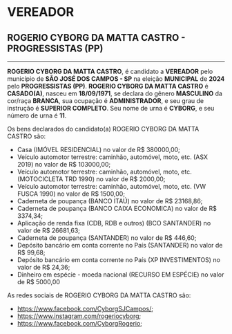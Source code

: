 # VEREADOR
## ROGERIO CYBORG DA MATTA CASTRO - PROGRESSISTAS (PP)
---
**ROGERIO CYBORG DA MATTA CASTRO**, é candidato a **VEREADOR** pelo município de **SÃO JOSÉ DOS CAMPOS - SP** na eleição **MUNICIPAL** de **2024** pelo **PROGRESSISTAS (PP)**.
**ROGERIO CYBORG DA MATTA CASTRO** é **CASADO(A)**, nasceu em **18/09/1971**, se declara do gênero **MASCULINO** da cor/raça **BRANCA**, sua ocupação é **ADMINISTRADOR**, e seu grau de instrução é **SUPERIOR COMPLETO**.
Seu nome de urna é **CYBORG**, e seu número de urna é **11**.

Os bens declarados do candidato(a) ROGERIO CYBORG DA MATTA CASTRO são: 
- Casa (IMÓVEL RESIDENCIAL) no valor de R$ 380000,00;
- Veículo automotor terrestre: caminhão, automóvel, moto, etc. (ASX 2019) no valor de R$ 103000,00;
- Veículo automotor terrestre: caminhão, automóvel, moto, etc. (MOTOCICLETA TRD 1990) no valor de R$ 2000,00;
- Veículo automotor terrestre: caminhão, automóvel, moto, etc. (VW FUSCA 1990) no valor de R$ 1500,00;
- Caderneta de poupança (BANCO ITAÚ) no valor de R$ 23168,86;
- Caderneta de poupança (BANCO CAIXA ECONOMICA) no valor de R$ 3374,34;
- Aplicação de renda fixa (CDB, RDB e outros) (BCO SANTANDER) no valor de R$ 26681,63;
- Caderneta de poupança (SANTANDER) no valor de R$ 446,60;
- Depósito bancário em conta corrente no País (SANTANDER) no valor de R$ 99,68;
- Depósito bancário em conta corrente no País (XP INVESTIMENTOS) no valor de R$ 24,36;
- Dinheiro em espécie - moeda nacional (RECURSO EM ESPÉCIE) no valor de R$ 5000,00

As redes sociais de ROGERIO CYBORG DA MATTA CASTRO são:
- https://www.facebook.com/CyborgSJCampos/;
- https://www.instagram.com/rogeriocyborg;
- https://www.facebook.com/CyborgRogerio;